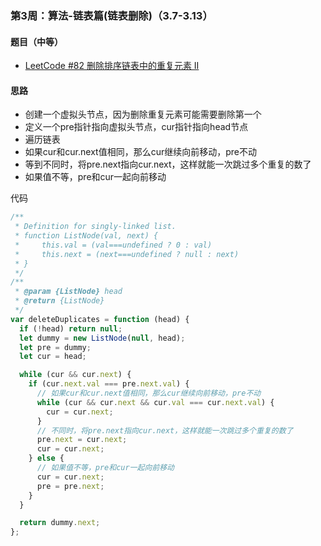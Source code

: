 ### 第3周：算法-链表篇(链表删除)（3.7-3.13）

#### 题目（中等）

- [LeetCode #82 删除排序链表中的重复元素 II](https://leetcode-cn.com/problems/remove-duplicates-from-sorted-list-ii/)

#### 思路

- 创建一个虚拟头节点，因为删除重复元素可能需要删除第一个
- 定义一个pre指针指向虚拟头节点，cur指针指向head节点
- 遍历链表
- 如果cur和cur.next值相同，那么cur继续向前移动，pre不动
- 等到不同时，将pre.next指向cur.next，这样就能一次跳过多个重复的数了
- 如果值不等，pre和cur一起向前移动


代码
```javascript
/**
 * Definition for singly-linked list.
 * function ListNode(val, next) {
 *     this.val = (val===undefined ? 0 : val)
 *     this.next = (next===undefined ? null : next)
 * }
 */
/**
 * @param {ListNode} head
 * @return {ListNode}
 */
var deleteDuplicates = function (head) {
  if (!head) return null;
  let dummy = new ListNode(null, head);
  let pre = dummy;
  let cur = head;

  while (cur && cur.next) {
    if (cur.next.val === pre.next.val) {
      // 如果cur和cur.next值相同，那么cur继续向前移动，pre不动
      while (cur && cur.next && cur.val === cur.next.val) {
        cur = cur.next;
      }
      // 不同时，将pre.next指向cur.next，这样就能一次跳过多个重复的数了
      pre.next = cur.next;
      cur = cur.next;
    } else {
      // 如果值不等，pre和cur一起向前移动
      cur = cur.next;
      pre = pre.next;
    }
  }

  return dummy.next;
};

```

